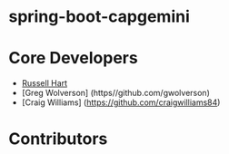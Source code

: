 spring-boot-capgemini
=====================

Core Developers
=====================
* [Russell Hart](https://github.com/rhart)
* [Greg Wolverson] (https//github.com/gwolverson)
* [Craig Williams] (https://github.com/craigwilliams84)

Contributors
=====================
